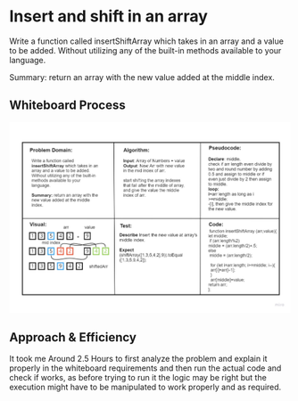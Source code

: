 # Insert and shift in an array
<!-- Description of the challenge -->
Write a function called insertShiftArray which takes in an array and a value to be added. Without utilizing any of the built-in methods available to your language. 

Summary: return an array with the new value added at the middle index.

## Whiteboard Process
![](array-insert-shift.jpg)

## Approach & Efficiency
It took me Around 2.5 Hours to first analyze the problem and explain it properly in the whiteboard requirements and then run the actual code and check if works, as before trying to run it the logic may be right but the execution might have to be manipulated to work properly and as required.